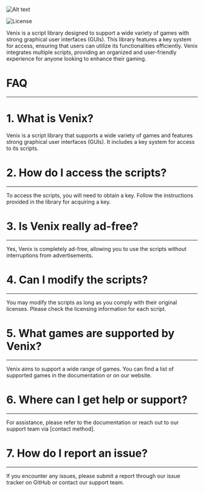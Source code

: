 ![Alt text](https://media.discordapp.net/attachments/1282308129161351191/1287299303064469564/Untitled.png?ex=66f10a66&is=66efb8e6&hm=13cbadfdf5ecf5229b30be12d9c3c5d2a6bcd0c161feb916716f0dc71c8e6661&=&format=webp&quality=lossless&width=741&height=417)

![License](https://img.shields.io/badge/license-MIT-blue)

Venix is a script library designed to support a wide variety of games with strong graphical user interfaces (GUIs). This library features a key system for access, ensuring that users can utilize its functionalities efficiently. Venix integrates multiple scripts, providing an organized and user-friendly experience for anyone looking to enhance their gaming.

# FAQ
---
# 1. What is Venix?
Venix is a script library that supports a wide variety of games and features strong graphical user interfaces (GUIs). It includes a key system for access to its scripts.

# 2. How do I access the scripts?
---
To access the scripts, you will need to obtain a key. Follow the instructions provided in the library for acquiring a key.

# 3. Is Venix really ad-free?
---
Yes, Venix is completely ad-free, allowing you to use the scripts without interruptions from advertisements.

# 4. Can I modify the scripts?
---
You may modify the scripts as long as you comply with their original licenses. Please check the licensing information for each script.

# 5. What games are supported by Venix?
---
Venix aims to support a wide range of games. You can find a list of supported games in the documentation or on our website.

# 6. Where can I get help or support?
---
For assistance, please refer to the documentation or reach out to our support team via [contact method].

# 7. How do I report an issue?
---
If you encounter any issues, please submit a report through our issue tracker on GitHub or contact our support team.
